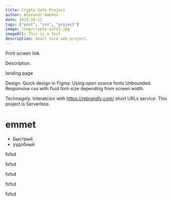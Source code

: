 ```yaml
---
title: Crypto Safe Project
author: Alexandr Gakhov
date: 2022-10-12
tags: ["post", "css", "project"]
image: /img/crypto-safe1.jpg
imageAlt: This is a test
description: Small nice web project.
---
```


Print screen
link

Description.

landing page

Design.
Quick design in Figma. Using open source fonts Unbounded.
Responsive css with fluid font-size depending from screen width.

Technogoly.
Interatcion with https://rebrandly.com/ short URLs service.
This project is Serverless.

<main>
    <h1>emmet</h1>
    <ul>
        <li>Быстрый</li>
        <li>уудобный</li>
    </ul>
    <p>fsfsd</p>
    <p>fsfsd</p>
    <p>fsfsd</p>
    <p>fsfsd</p>
    <p>fsfsd</p>
</main>
